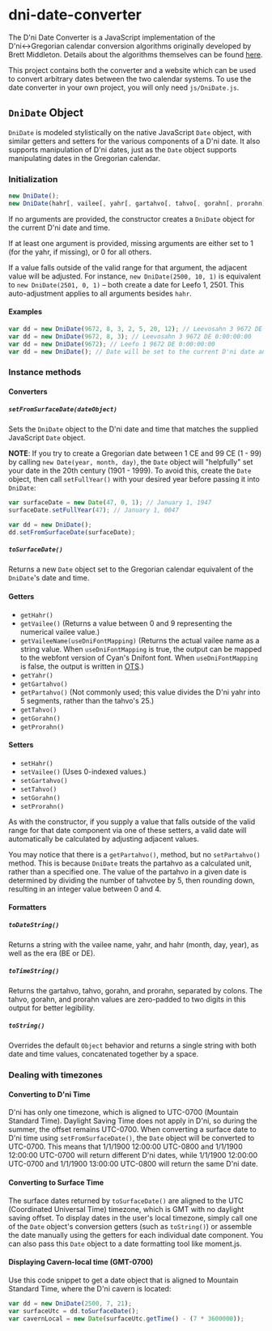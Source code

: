 # dni-date-converter

The D'ni Date Converter is a JavaScript implementation of the D'ni↔Gregorian calendar conversion algorithms originally developed by Brett Middleton. Details about the algorithms themselves can be found [here](https://archive.guildofarchivists.org/wiki/D%27ni_time_conversion).

This project contains both the converter and a website which can be used to convert arbitrary dates between the two calendar systems. To use the date converter in your own project, you will only need `js/DniDate.js`. 

## `DniDate` Object

`DniDate` is modeled stylistically on the native JavaScript `Date` object, with similar getters and setters for the various components of a D'ni date. It also supports manipulation of D'ni dates, just as the `Date` object supports manipulating dates in the Gregorian calendar.

### Initialization

```javascript
new DniDate();
new DniDate(hahr[, vailee[, yahr[, gartahvo[, tahvo[, gorahn[, prorahn]]]]]]);
```
If no arguments are provided, the constructor creates a `DniDate` object for the current D'ni date and time.

If at least one argument is provided, missing arguments are either set to 1 (for the yahr, if missing), or 0 for all others.

If a value falls outside of the valid range for that argument, the adjacent value will be adjusted. For instance, `new DniDate(2500, 10, 1)` is equivalent to `new DniDate(2501, 0, 1)` – both create a date for Leefo 1, 2501. This auto-adjustment applies to all arguments besides `hahr`.

#### Examples
```javascript
var dd = new DniDate(9672, 8, 3, 2, 5, 20, 12); // Leevosahn 3 9672 DE 2:05:20:12
var dd = new DniDate(9672, 8, 3); // Leevosahn 3 9672 DE 0:00:00:00
var dd = new DniDate(9672); // Leefo 1 9672 DE 0:00:00:00
var dd = new DniDate(); // Date will be set to the current D'ni date and time
```

### Instance methods
#### Converters
##### `setFromSurfaceDate(dateObject)`
Sets the `DniDate` object to the D'ni date and time that matches the supplied JavaScript `Date` object.

**NOTE**: If you try to create a Gregorian date between 1 CE and 99 CE (1 - 99) by calling `new Date(year, month, day)`, the `Date` object will "helpfully" set your date in the 20th century (1901 - 1999). To avoid this, create the `Date` object, then call `setFullYear()` with your desired year before passing it into `DniDate`:

```javascript
var surfaceDate = new Date(47, 0, 1); // January 1, 1947
surfaceDate.setFullYear(47); // January 1, 0047

var dd = new DniDate();
dd.setFromSurfaceDate(surfaceDate);
```

##### `toSurfaceDate()`
Returns a new `Date` object set to the Gregorian calendar equivalent of the `DniDate`'s date and time.

#### Getters

* `getHahr()`
* `getVailee()` (Returns a value between 0 and 9 representing the numerical vailee value.)
* `getVaileeName(useDniFontMapping)` (Returns the actual vailee name as a string value. When `useDniFontMapping` is true, the output can be mapped to the webfont version of Cyan's Dnifont font. When `useDniFontMapping` is false, the output is written in [OTS](https://archive.guildofarchivists.org/wiki/D%27ni_(language)#Old_Transliteration_Standard).)
* `getYahr()`
* `getGartahvo()`
* `getPartahvo()` (Not commonly used; this value divides the D'ni yahr into 5 segments, rather than the tahvo's 25.)
* `getTahvo()`
* `getGorahn()`
* `getProrahn()`

#### Setters

* `setHahr()`
* `setVailee()` (Uses 0-indexed values.)
* `setGartahvo()`
* `setTahvo()`
* `setGorahn()`
* `setProrahn()`

As with the constructor, if you supply a value that falls outside of the valid range for that date component via one of these setters, a valid date will automatically be calculated by adjusting adjacent values.

You may notice that there is a `getPartahvo()`, method, but no `setPartahvo()` method. This is because `DniDate` treats the partahvo as a calculated unit, rather than a specified one. The value of the partahvo in a given date is determined by dividing the number of tahvotee by 5, then rounding down, resulting in an integer value between 0 and 4.

#### Formatters

##### `toDateString()`

Returns a string with the vailee name, yahr, and hahr (month, day, year), as well as the era (BE or DE).

##### `toTimeString()`

Returns the gartahvo, tahvo, gorahn, and prorahn, separated by colons. The tahvo, gorahn, and prorahn values are zero-padded to two digits in this output for better legibility.

##### `toString()`

Overrides the default `Object` behavior and returns a single string with both date and time values, concatenated together by a space.

### Dealing with timezones

#### Converting to D'ni Time

D'ni has only one timezone, which is aligned to UTC-0700 (Mountain Standard Time). Daylight Saving Time does not apply in D'ni, so during the summer, the offset remains UTC-0700. When converting a surface date to D'ni time using ``setFromSurfaceDate()``, the ``Date`` object will be converted to UTC-0700. This means that 1/1/1900 12:00:00 UTC-0800 and 1/1/1900 12:00:00 UTC-0700 will return different D'ni dates, while 1/1/1900 12:00:00 UTC-0700 and 1/1/1900 13:00:00 UTC-0800 will return the same D'ni date.

#### Converting to Surface Time

The surface dates returned by `toSurfaceDate()` are aligned to the UTC (Coordinated Universal Time) timezone, which is GMT with no daylight saving offset. To display dates in the user's local timezone, simply call one of the `Date` object's conversion getters (such as `toString()`) or assemble the date manually using the getters for each individual date component. You can also pass this `Date` object to a date formatting tool like moment.js.

#### Displaying Cavern-local time (GMT-0700)

Use this code snippet to get a date object that is aligned to Mountain Standard Time, where the D'ni cavern is located:

```javascript
var dd = new DniDate(2500, 7, 21);
var surfaceUtc = dd.toSurfaceDate();
var cavernLocal = new Date(surfaceUtc.getTime() - (7 * 3600000));
```